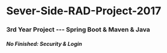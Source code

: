 # Sever-Side-RAD-Project-2017
### 3rd Year Project --- Spring Boot &amp; Maven &amp; Java


##### No Finished: Security & Login 
